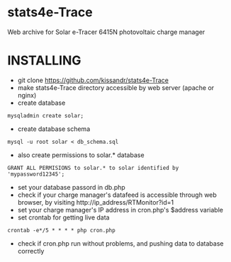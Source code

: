 # stats4e-Trace
Web archive for Solar e-Tracer 6415N photovoltaic charge manager

# INSTALLING
- git clone https://github.com/kissandr/stats4e-Trace
- make stats4e-Trace directory accessible by web server (apache or nginx)
- create database
```
mysqladmin create solar;
```
- create database schema
```
mysql -u root solar < db_schema.sql
```
- also create permissions to solar.* database
```
GRANT ALL PERMISIONS to solar.* to solar identified by 'mypassword12345';
```
- set your database passord in db.php 
- check if your charge manager's datafeed is accessible through web browser, by visiting http://ip_address/RTMonitor?id=1
- set your charge manager's IP address in cron.php's $address variable
- set crontab for getting live data 
```
crontab -e*/5 * * * * php cron.php 
```
- check if cron.php run without problems, and pushing data to database correctly

